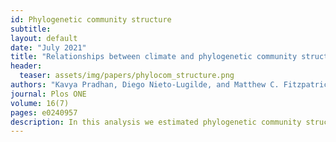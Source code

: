 ```yaml
---
id: Phylogenetic community structure
subtitle: 
layout: default
date: "July 2021"
title: "Relationships between climate and phylogenetic community structure of fossil pollen assemblages are not constant during the last deglaciation."
header:
  teaser: assets/img/papers/phylocom_structure.png
authors: "Kavya Pradhan, Diego Nieto-Lugilde, and Matthew C. Fitzpatrick" 
journal: Plos ONE
volume: 16(7)
pages: e0240957 
description: In this analysis we estimated phylogenetic community structure (PCS) from fossil pollen data and phylogenetic trees. Interstingly, we show that PCS has had an unstable relationship with climate during the last 22000 years.
---
```

